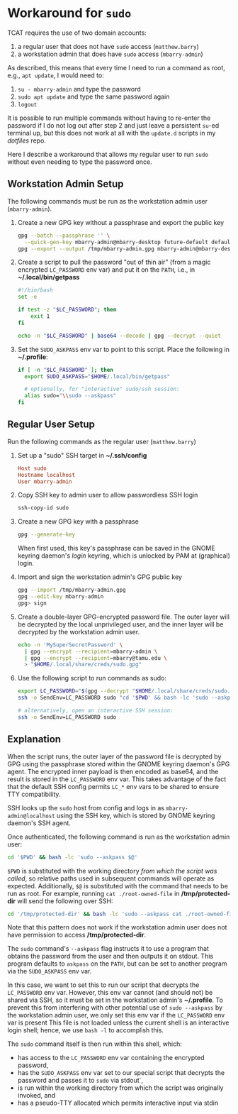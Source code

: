 # Workaround for `sudo`

TCAT requires the use of two domain accounts:

1.   a regular user that does not have `sudo` access (`matthew.barry`)
2.   a workstation admin that does have `sudo` access (`mbarry-admin`)

As described, this means that every time I need to run a command as root, e.g.,
`apt update`, I would need to:

1.   `su - mbarry-admin` and type the password
2.   `sudo apt update` and type the same password again
3.   `logout`

It is possible to run multiple commands without having to re-enter the password
if I do not log out after step 2 and just leave a persistent `su`-ed terminal
up, but this does not work at all with the `update.d` scripts in my _dotfiles_
repo.

Here I describe a workaround that allows my regular user to run `sudo` without
even needing to type the password once.

## Workstation Admin Setup

The following commands must be run as the workstation admin user
(`mbarry-admin`).

1.  Create a new GPG key without a passphrase and export the public key

    ```bash
    gpg --batch --passphrase '' \
      --quick-gen-key mbarry-admin@mbarry-desktop future-default default never
    gpg --export --output /tmp/mbarry-admin.gpg mbarry-admin@mbarry-desktop
    ```

2.  Create a script to pull the password "out of thin air" (from a magic
    encrypted `LC_PASSWORD` env var) and put it on the `PATH`, i.e., in
    **~/.local/bin/getpass**

    ```bash
    #!/bin/bash
    set -e

    if test -z "$LC_PASSWORD"; then
        exit 1
    fi

    echo -n "$LC_PASSWORD" | base64 --decode | gpg --decrypt --quiet
    ```

3.  Set the `SUDO_ASKPASS` env var to point to this script. Place the following
    in **~/.profile**:

    ```bash
    if [ -n "$LC_PASSWORD" ]; then
      export SUDO_ASKPASS="$HOME/.local/bin/getpass"

      # optionally, for "interactive" sudo/ssh session:
      alias sudo="\\sudo --askpass"
    fi
    ```

## Regular User Setup

Run the following commands as the regular user (`matthew.barry`)

1.  Set up a "sudo" SSH target in **~/.ssh/config**

    ```ini
    Host sudo
    Hostname localhost
    User mbarry-admin
    ```

2.  Copy SSH key to admin user to allow passwordless SSH login

    ```bash
    ssh-copy-id sudo
    ```

3.  Create a new GPG key with a passphrase

    ```bash
    gpg --generate-key
    ```

    When first used, this key's passphrase can be saved in the GNOME keyring
    daemon's _login_ keyring, which is unlocked by PAM at (graphical) login.

4.  Import and sign the workstation admin's GPG public key

    ```bash
    gpg --import /tmp/mbarry-admin.gpg
    gpg --edit-key mbarry-admin
    gpg> sign
    ```

5.  Create a double-layer GPG-encrypted password file. The outer layer will be
    decrypted by the local unprivileged user, and the inner layer will be
    decrypted by the workstation admin user.

    ```bash
    echo -n 'MySuperSecretPassword' \
      | gpg --encrypt --recipient=mbarry-admin \
      | gpg --encrypt --recipient=mbarry@tamu.edu \
      > "$HOME/.local/share/creds/sudo.gpg"
    ```

6.  Use the following script to run commands as sudo:

    ```bash
    export LC_PASSWORD="$(gpg --decrypt "$HOME/.local/share/creds/sudo.gpg" | base64 --wrap=0)"
    ssh -o SendEnv=LC_PASSWORD sudo "cd '$PWD' && bash -lc 'sudo --askpass $@'"

    # alternatively, open an interactive SSH session:
    ssh -o SendEnv=LC_PASSWORD sudo
    ```

## Explanation

When the script runs, the outer layer of the password file is decrypted by GPG
using the passphrase stored within the GNOME keyring daemon's GPG agent. The
encrypted inner payload is then encoded as base64, and the result is stored in
the `LC_PASSWORD` env var. This takes advantage of the fact that the default
SSH config permits `LC_*` env vars to be shared to ensure TTY compatibility.

SSH looks up the `sudo` host from config and logs in as
`mbarry-admin@localhost` using the SSH key, which is stored by GNOME keyring
daemon's SSH agent.

Once authenticated, the following command is run as the workstation admin user:

```bash
cd '$PWD' && bash -lc 'sudo --askpass $@'
```

`$PWD` is substituted with the working directory _from which the script was
called_, so relative paths used in subsequent commands will operate as
expected. Additionally, `$@` is substituted with the command that needs to be
run as root. For example, running `cat ./root-owned-file` in
**/tmp/protected-dir** will send the following over SSH:

```bash
cd '/tmp/protected-dir' && bash -lc 'sudo --askpass cat ./root-owned-file'
```

Note that this pattern does not work if the workstation admin user does not
have permission to access **/tmp/protected-dir**.

The `sudo` command's `--askpass` flag instructs it to use a program that
obtains the password from the user and then outputs it on stdout. This program
defaults to `askpass` on the `PATH`, but can be set to another program via the
`SUDO_ASKPASS` env var.

In this case, we want to set this to run our script that decrypts the
`LC_PASSWORD` env var. However, this env var cannot (and should not) be shared
via SSH, so it must be set in the workstation admin's **~/.profile**. To
prevent this from interfering with other potential use of `sudo --askpass` by
the workstation admin user, we only set this env var if the `LC_PASSWORD` env
var is present This file is not loaded unless the current shell is an
interactive login shell; hence, we use `bash -l` to accomplish this.

The `sudo` command itself is then run within this shell, which:

- has access to the `LC_PASSWORD` env var containing the encrypted password,
- has the `SUDO_ASKPASS` env var set to our special script that decrypts the
  password and passes it to `sudo` via stdout`,
- is run within the working directory from which the script was originally
  invoked, and
- has a pseudo-TTY allocated which permits interactive input via stdin
